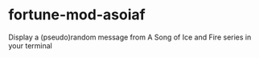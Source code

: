 # fortune-mod-asoiaf
Display a (pseudo)random message from A Song of Ice and Fire series in your terminal
